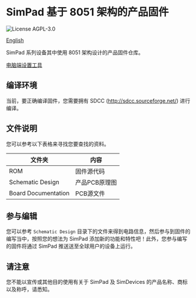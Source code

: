 # SimPad 基于 8051 架构的产品固件

![License AGPL-3.0](https://img.shields.io/github/license/iamapig120/SimPad_firmware_8051.svg)

[English](README.en.md)

SimPad 系列设备其中使用 8051 架构设计的产品固件仓库。

[电脑端设置工具](https://github.com/SimDevices-Project/simpad-control-panel)

## 编译环境

当前，要正确编译固件，您需要拥有 SDCC (http://sdcc.sourceforge.net/) 进行编译。

## 文件说明

您可以参考以下表格来寻找您要查找的资料。

|文件夹|内容|
|-|-|
|ROM|固件源代码|
|Schematic Design|产品PCB原理图|
|Board Documentation|PCB源文件|

## 参与编辑

您可以参考 `Schematic Design` 目录下的文件来得到电路信息，然后参与到固件的编写当中，按照您的想法为 SimPad 添加新的功能和特性吧！此外，您参与编写的固件将通过 SimPad 推送送至全球用户的设备上运行。

## 请注意

您不能以宣传或其他目的使用有关于 SimPad 及 SimDevices 的产品名称、商标以及称呼，请悉知。
